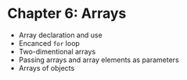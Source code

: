 # Chapter 6: Arrays

- Array declaration and use
- Encanced `for` loop
- Two-dimentional arrays
- Passing arrays and array elements as parameters
- Arrays of objects